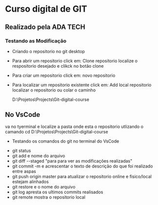 # Curso digital de GIT

## Realizado pela ADA TECH

### Testando as Modificação

- Criando o repositorio no git desktop

- Para abrir um repositorio click em:
  Clone repositorio
  localize o respositorio desejado e clikck no botão clone

- Para criar um repositorio click em:
  novo repositorio

- Para localizar um repositorio existente click em:
  Add local repositorio
  localizar o repositorio ou colar o caminho

  D:\Projetos\Projects\Git-digital-course

## No VsCode

va no tyerminal e localize a pasta onde esta o repositorio utlizando o camando cd D:\Projetos\Projects\Git-digital-course

- Testando os comandos do git no terminal do VsCode

* git status
* git add e nome do arquivo
* git diff --staged "para para ver as modificações realizadas"
* git commit -m e acrescentar o texto de descrição do que foi realizado entre aspas
* git push origin master para atualizar o repositorio online e fisico/local estejam alinhados
* git restore e o nome do arquivo
* git log apresta os ultimos commits realisados
* git remote mostra o repositorio local
